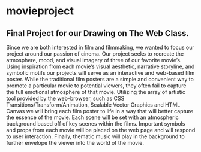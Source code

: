 # movieproject
## Final Project for our Drawing on The Web Class. 
Since we are both interested in film and filmmaking, we wanted to focus our project around our passion of cinema. Our project seeks to recreate the atmosphere, mood, and visual imagery of three of our favorite movie’s. Using inspiration from each movie’s visual aesthetic, narrative storyline, and symbolic motifs our projects will serve as an interactive and web-based film poster. While the traditional film posters are a simple and convenient way to promote a particular movie to potential viewers, they often fail to capture the full emotional atmosphere of that movie. Utilizing the array of artistic tool provided by the web-browser, such as CSS Transitions/Transform/Animation, Scalable Vector Graphics and HTML Canvas we will bring each film poster to life in a way that will better capture the essence of the movie. Each scene will be set with an atmospheric background based off of key scenes within the films. Important symbols and props from each movie will be placed on the web page and will respond to user interaction. Finally, thematic music will play in the background to further envelope the viewer into the world of the movie. 
